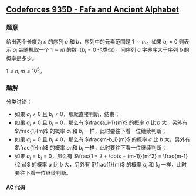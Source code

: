 ## [Codeforces 935D - Fafa and Ancient Alphabet](http://codeforces.com/problemset/problem/935/D)

### 题意

给出两个长度为 $n$ 的序列 $a$ 和 $b$，序列中的元素范围是 $1 \sim m$。如果 $a_i = 0$ 则表示 $a_i$ 会随机取一个 $1 \sim m$ 的数（$b_i = 0$ 也类似）。问序列 $a$ 字典序大于序列 $b$ 的概率是多少。

$1 \le n, m \le 10^5$。

### 题解

分类讨论：
* 如果 $a_i \ne 0$ 且 $b_i \ne 0$，那就直接判断，结束；
* 如果 $a_i \ne 0$ 且 $b_i = 0$，那么有 $\frac{a_i-1}{m}$ 的概率 $a$ 比 $b$ 大，另外有 $\frac{1}{m}$ 的概率 $a_i$ 和 $b_i$ 一样，此时要往下看一位继续判断；
* 如果 $a_i = 0$ 且 $b_i \ne 0$，那么有 $\frac{m-b_i}{m}$ 的概率 $a$ 比 $b$ 大，另外有 $\frac{1}{m}$ 的概率 $a_i$ 和 $b_i$ 一样，此时要往下看一位继续判断；
* 如果 $a_i = b_i = 0$，那么有 $\frac{1 + 2 + \dots + (m-1)}{m^2} = \frac{m-1}{2m}$ 的概率 $a$ 比 $b$ 大，另外有 $\frac{1}{m}$ 的概率 $a_i$ 和 $b_i$ 一样，此时要往下看一位继续判断。

#### [AC 代码](https://github.com/TsReaper/Competitive-Programming/blob/master/codeforces/935D/sol.c)

